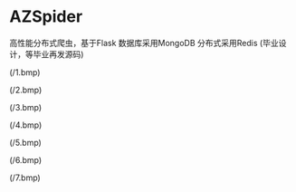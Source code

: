 # AZSpider
高性能分布式爬虫，基于Flask 数据库采用MongoDB 分布式采用Redis (毕业设计，等毕业再发源码)

(/1.bmp)

(/2.bmp)

(/3.bmp)

(/4.bmp)

(/5.bmp)

(/6.bmp)

(/7.bmp)
